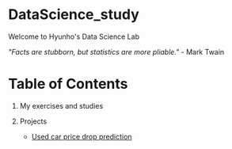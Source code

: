 # DataScience_study

Welcome to Hyunho's Data Science Lab

*"Facts are stubborn, but statistics are more pliable."* - Mark Twain


# Table of Contents 
1) My exercises and studies

2) Projects
    
    * [Used car price drop prediction](https://github.com/danniely/DataScience_study/tree/master/used_car/Used_Car_price.ipynb)
      
